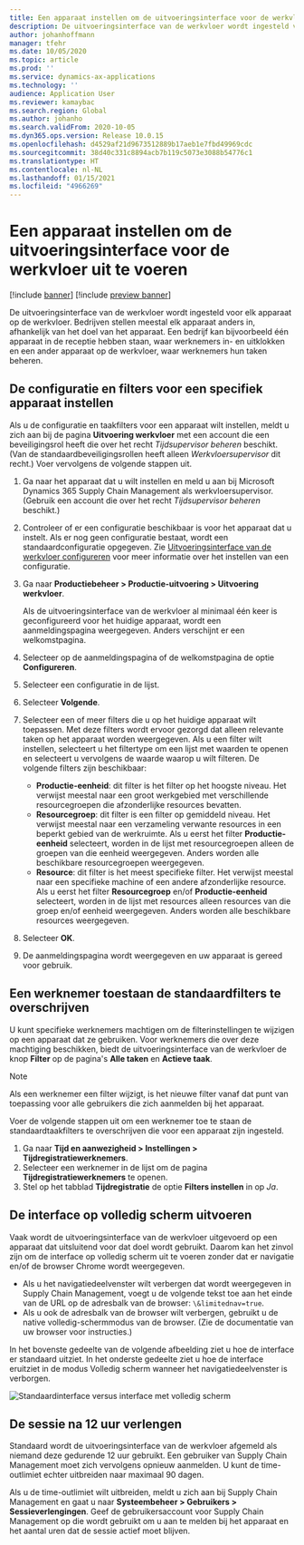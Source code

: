 ```yaml
---
title: Een apparaat instellen om de uitvoeringsinterface voor de werkvloer uit te voeren
description: De uitvoeringsinterface van de werkvloer wordt ingesteld voor elk apparaat op de werkvloer. Bedrijven stellen meestal elk apparaat anders in, afhankelijk van het doel van het apparaat. Een bedrijf kan bijvoorbeeld één apparaat in de receptie hebben staan, waar werknemers in- en uitklokken en een ander apparaat op de werkvloer, waar werknemers hun taken beheren.
author: johanhoffmann
manager: tfehr
ms.date: 10/05/2020
ms.topic: article
ms.prod: ''
ms.service: dynamics-ax-applications
ms.technology: ''
audience: Application User
ms.reviewer: kamaybac
ms.search.region: Global
ms.author: johanho
ms.search.validFrom: 2020-10-05
ms.dyn365.ops.version: Release 10.0.15
ms.openlocfilehash: d4529af21d9673512889b17aeb1e7fbd49969cdc
ms.sourcegitcommit: 38d40c331c8894acb7b119c5073e3088b54776c1
ms.translationtype: HT
ms.contentlocale: nl-NL
ms.lasthandoff: 01/15/2021
ms.locfileid: "4966269"
---
```

# <a name="set-up-a-device-to-run-the-production-floor-execution-interface"></a>Een apparaat instellen om de uitvoeringsinterface voor de werkvloer uit te voeren

[!include [banner](../includes/banner.md)]
[!include [preview banner](../includes/preview-banner.md)]

De uitvoeringsinterface van de werkvloer wordt ingesteld voor elk apparaat op de werkvloer. Bedrijven stellen meestal elk apparaat anders in, afhankelijk van het doel van het apparaat. Een bedrijf kan bijvoorbeeld één apparaat in de receptie hebben staan, waar werknemers in- en uitklokken en een ander apparaat op de werkvloer, waar werknemers hun taken beheren.

## <a name="set-the-configuration-and-filters-for-a-specific-device"></a>De configuratie en filters voor een specifiek apparaat instellen

Als u de configuratie en taakfilters voor een apparaat wilt instellen, meldt u zich aan bij de pagina **Uitvoering werkvloer** met een account die een beveiligingsrol heeft die over het recht *Tijdsupervisor beheren* beschikt. (Van de standaardbeveiligingsrollen heeft alleen *Werkvloersupervisor* dit recht.) Voer vervolgens de volgende stappen uit.

1. Ga naar het apparaat dat u wilt instellen en meld u aan bij Microsoft Dynamics 365 Supply Chain Management als werkvloersupervisor. (Gebruik een account die over het recht *Tijdsupervisor beheren* beschikt.)
1. Controleer of er een configuratie beschikbaar is voor het apparaat dat u instelt. Als er nog geen configuratie bestaat, wordt een standaardconfiguratie opgegeven. Zie [Uitvoeringsinterface van de werkvloer configureren](production-floor-execution-configure.md) voor meer informatie over het instellen van een configuratie.
1. Ga naar **Productiebeheer \> Productie-uitvoering \> Uitvoering werkvloer**.

    Als de uitvoeringsinterface van de werkvloer al minimaal één keer is geconfigureerd voor het huidige apparaat, wordt een aanmeldingspagina weergegeven. Anders verschijnt er een welkomstpagina.

1. Selecteer op de aanmeldingspagina of de welkomstpagina de optie **Configureren**.
1. Selecteer een configuratie in de lijst.
1. Selecteer **Volgende**.
1. Selecteer een of meer filters die u op het huidige apparaat wilt toepassen. Met deze filters wordt ervoor gezorgd dat alleen relevante taken op het apparaat worden weergegeven. Als u een filter wilt instellen, selecteert u het filtertype om een lijst met waarden te openen en selecteert u vervolgens de waarde waarop u wilt filteren. De volgende filters zijn beschikbaar:

    - **Productie-eenheid**: dit filter is het filter op het hoogste niveau. Het verwijst meestal naar een groot werkgebied met verschillende resourcegroepen die afzonderlijke resources bevatten.
    - **Resourcegroep**: dit filter is een filter op gemiddeld niveau. Het verwijst meestal naar een verzameling verwante resources in een beperkt gebied van de werkruimte. Als u eerst het filter **Productie-eenheid** selecteert, worden in de lijst met resourcegroepen alleen de groepen van die eenheid weergegeven. Anders worden alle beschikbare resourcegroepen weergegeven.
    - **Resource**: dit filter is het meest specifieke filter. Het verwijst meestal naar een specifieke machine of een andere afzonderlijke resource. Als u eerst het filter **Resourcegroep** en/of **Productie-eenheid** selecteert, worden in de lijst met resources alleen resources van die groep en/of eenheid weergegeven. Anders worden alle beschikbare resources weergegeven.

1. Selecteer **OK**.
1. De aanmeldingspagina wordt weergegeven en uw apparaat is gereed voor gebruik.

## <a name="allow-a-worker-to-override-the-default-filters"></a>Een werknemer toestaan de standaardfilters te overschrijven

U kunt specifieke werknemers machtigen om de filterinstellingen te wijzigen op een apparaat dat ze gebruiken. Voor werknemers die over deze machtiging beschikken, biedt de uitvoeringsinterface van de werkvloer de knop **Filter** op de pagina's **Alle taken** en **Actieve taak**.

> [!NOTE]
> Als een werknemer een filter wijzigt, is het nieuwe filter vanaf dat punt van toepassing voor alle gebruikers die zich aanmelden bij het apparaat.

Voer de volgende stappen uit om een werknemer toe te staan de standaardtaakfilters te overschrijven die voor een apparaat zijn ingesteld.

1. Ga naar **Tijd en aanwezigheid \> Instellingen \> Tijdregistratiewerknemers**.
1. Selecteer een werknemer in de lijst om de pagina **Tijdregistratiewerknemers** te openen.
1. Stel op het tabblad **Tijdregistratie** de optie **Filters instellen** in op *Ja*.

## <a name="run-the-interface-in-full-screen-mode"></a>De interface op volledig scherm uitvoeren

Vaak wordt de uitvoeringsinterface van de werkvloer uitgevoerd op een apparaat dat uitsluitend voor dat doel wordt gebruikt. Daarom kan het zinvol zijn om de interface op volledig scherm uit te voeren zonder dat er navigatie en/of de browser Chrome wordt weergegeven.

- Als u het navigatiedeelvenster wilt verbergen dat wordt weergegeven in Supply Chain Management, voegt u de volgende tekst toe aan het einde van de URL op de adresbalk van de browser: `\&limitednav=true`.
- Als u ook de adresbalk van de browser wilt verbergen, gebruikt u de native volledig-schermmodus van de browser. (Zie de documentatie van uw browser voor instructies.)

In het bovenste gedeelte van de volgende afbeelding ziet u hoe de interface er standaard uitziet. In het onderste gedeelte ziet u hoe de interface eruitziet in de modus Volledig scherm wanneer het navigatiedeelvenster is verborgen.

![Standaardinterface versus interface met volledig scherm](media/pfei-full-screen.png "Standaardinterface versus interface met volledig scherm")

## <a name="extend-the-session-past-12-hours"></a>De sessie na 12 uur verlengen

Standaard wordt de uitvoeringsinterface van de werkvloer afgemeld als niemand deze gedurende 12 uur gebruikt. Een gebruiker van Supply Chain Management moet zich vervolgens opnieuw aanmelden. U kunt de time-outlimiet echter uitbreiden naar maximaal 90 dagen.

Als u de time-outlimiet wilt uitbreiden, meldt u zich aan bij Supply Chain Management en gaat u naar **Systeembeheer \> Gebruikers \> Sessieverlengingen**. Geef de gebruikersaccount voor Supply Chain Management op die wordt gebruikt om u aan te melden bij het apparaat en het aantal uren dat de sessie actief moet blijven.

